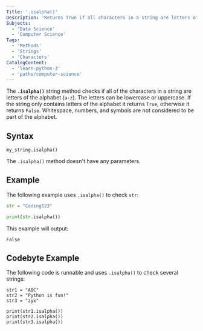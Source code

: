 ```yaml
---
Title: '.isalpha()'
Description: 'Returns True if all characters in a string are letters of the alphabet, otherwise it returns False.'
Subjects:
  - 'Data Science'
  - 'Computer Science'
Tags:
  - 'Methods'
  - 'Strings'
  - 'Characters'
CatalogContent:
  - 'learn-python-3'
  - 'paths/computer-science'
---
```


The **`.isalpha()`** string method checks if all of the characters in a string are letters of the alphabet (`a-z`). The letters can be lowercase or uppercase. If the string only contains letters of the alphabet it returns `True`, otherwise it returns `False`. Whitespace, numbers, and symbols are not considered to be part of the alphabet.

## Syntax

```pseudo
my_string.isalpha()
```

The `.isalpha()` method doesn't have any parameters.

## Example

The following example uses `.isalpha()` to check `str`:

```py
str = "Coding123"

print(str.isalpha())
```

This example will output:

```shell
False
```

## Codebyte Example

The following code is runnable and uses `.isalpha()` to check several strings:

```codebyte/python
str1 = "ABC"
str2 = "Python is fun!"
str3 = "zyx"

print(str1.isalpha())
print(str2.isalpha())
print(str3.isalpha())
```
